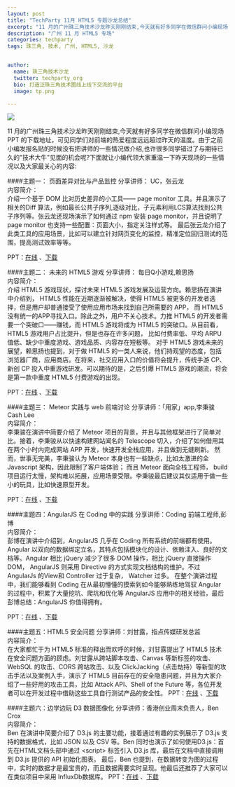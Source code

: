 ```yaml
---
layout: post
title: "TechParty 11月 HTML5 专题沙龙总结"
excerpt: "11 月的广州珠三角技术沙龙昨天刚刚结束,今天就有好多同学在微信群问小编现场 PPT 的下载地址，可见同学们对前端的热爱程度远远超过昨天的温度。由于之前小编发报名贴的时候没有把讲师的一些情况做介绍,也许很多同学错过了与期待已久的技术大牛见面的机会呢? 下面就让小编代领大家重温一下昨天现场的一些情况以及大家最关心的内容。"
description: "广州 11 月 HTML5 专场"
categories: techparty
tags: 珠三角, 技术, 广州, HTML5, 沙龙


author:
  name: 珠三角技术沙龙
  twitter: techparty_org
  bio: 打造泛珠三角技术圈线上线下交流的平台
  image: tp.png

---
```


![](http://ww1.sinaimg.cn/large/6907a9d0gw1emwlagpwhxj20zk0nsjxy.jpg)   

11 月的广州珠三角技术沙龙昨天刚刚结束,今天就有好多同学在微信群问小编现场 PPT 的下载地址，可见同学们对前端的热爱程度远远超过昨天的温度。由于之前小编发报名贴的时候没有把讲师的一些情况做介绍,也许很多同学错过了与期待已久的"技术大牛"见面的机会呢?下面就让小编代领大家重温一下昨天现场的一些情况以及大家最关心的内容:


####主题一： 页面差异对比与产品监控
分享讲师： UC，张云龙  
内容简介：  
        介绍一个基于 DOM ⽐对历史差异的⼩工具—— page monitor 工具。并且演示了相关的Diff 算法，例如最长公共子序列,逐级对比，子元素利用LCS算法找到公共子序列等。张云龙还现场演示了如何通过 npm 安装 page monitor，并且说明了 page monitor 也支持一些配置：页面大小，指定关注样式等。
        最后张云龙介绍了此类工具的应用场景，比如可以建立针对网页变化的监控，精准定位回归测试的范围，提高测试效率等等。

PPT：[在线](http://www.jianggaowang.com/slides/28) 、[下载](http://jianggaowang.qiniudn.com/slides/uNeAjUDJQBTIWKiQzpLs8hDhoDUbQl.pdf)
  
  
####主题二： 未来的 HTML5 游戏
分享讲师： 每日Q小游戏,赖思扬  
内容简介：   
        介绍 HTML5 游戏现状，探讨未来 HTML5 游戏发展及运营方向。赖思扬在演讲中介绍到， HTML5 性能在近期逐渐被解决，使得 HTML5 被更多的开发者选择，但是用户却普通接受了使用应用市场来找到自己所需要的 APP， 而 HTML5 没有统一的APP寻找入口。除此之外，用户不关心技术。力推 HTML5 的开发者需要一个突破口——赚钱，而 HTML5 游戏将成为 HTML5 的突破口。从目前看， HTML5 游戏用户占比提升，但是也存在许多问题， 比如付费率低、平均 ARPU 值低、缺少中重度游戏、游戏品质、内容存在短板等。
        对于 HTML5  游戏未来的展望，赖思扬也提到，对于做 HTML5 的一类人来说，他们持观望的态度，包括浏览器厂商，应用商店。在将来，社交应用入口的价值将会提升，传统手游 CP、新创 CP 投入中重游戏研发。可以期待的是，之后引爆 HTML5 游戏的潮流，将会是第一款中重度 HTML5 付费游戏的出现。 

PPT：[在线](http://www.jianggaowang.com/slides/28) 、[下载](http://jianggaowang.qiniudn.com/slides/uNeAjUDJQBTIWKiQzpLs8hDhoDUbQl.pdf)
  
  
####主题三： Meteor 实践与 web 前端讨论
分享讲师：「用家」app,李秉骏  Cash Lee  
内容简介：  
        李秉骏在演讲中简要介绍了 Meteor 项目的背景，并且与其他框架进行了简单对比。接着，李秉骏从以快速构建网站闻名的 Telescope 切入，介绍了如何借用其在两个小时内完成网站 APP 开发，快速开发全栈应用，并且做到无缝刷新。
        然而，世事无完美，李秉骏认为 Meteor 本身也有一些缺点，比如太激进的全 Javascript 架构，因此限制了客户端体验； 而且 Meteor 面向全栈工程师， build 项目运行太慢，架构难以拓展，应用场景受限。李秉骏最后建议其仅适用于做一些小的玩具，比如快速原型开发。  

PPT：[在线](http://www.jianggaowang.com/slides/28) 、[下载](http://jianggaowang.qiniudn.com/slides/uNeAjUDJQBTIWKiQzpLs8hDhoDUbQl.pdf)
  
  
####主题四：AngularJS 在 Coding 中的实践
分享讲师：Coding 前端工程师,彭博  
内容简介：  
        彭博在演讲中介绍到，AngularJS 几乎在 Coding 所有系统的前端都有使用。Angular 以双向的数据绑定立名，其特点包括模块化的设计、依赖注入、良好的文档等。Angular 相比 jQuery 减少了很多 DOM 操作，相比 jQuery 直接操作 DOM， AngularJS 则采用 Directive 的方式实现文档结构的维护。不过AngularJs 的View和 Controller 过于复杂， Watcher 过多。
        在整个演讲过程中，我们能够看到 Coding 在从最初懵懂的摸索到如今能够熟练地驾驭 Angular 的过程中，积累了大量挖坑、爬坑和优化等 AngularJS 应用中的相关经验，最后彭博总结：AngularJS 你值得拥有。

PPT：[在线]() 、[下载]()
  
  
####主题五：HTML5 安全问题
分享讲师：刘甘露，指点传媒研发总监  
内容简介：  
        在大家都忙于为 HTML5 标准的释出而欢呼的时候，刘甘露提出了 HTML5 技术在安全问题方面的顾虑。刘甘露从跨站脚本攻击、Canvas 等新标签的攻击、WebSQL 的攻击、CORS 跨站攻击、以及 ClickJacking（点击劫持）等新型的攻击手法以及案例入手，演示了 HTML5 目前存在的安全隐患问题，并且为大家介绍了一些好用的攻击工具，比如 Attack API、Shell of the Future 等，各位开发者可以在开发过程中借助这些工具自行测试产品的安全性。
PPT：[在线]() 、[下载]()
  

####主题六：边学边玩 D3 数据图像化
分享讲师：香港创业周末负责人，Ben Crox  
内容简介：  
        Ben 在演讲中简要介绍了 D3.js 的主要功能，接着通过有趣的实例展示了 D3.js 支持的数据格式，比如 JSON 以及 CSV 等。Ben 同时也演示了如何使用D3.js：首先在HTML文档头部中通过 \<script\> 标签引入 D3.js 库，最后在文档中直接调用到 D3.js 提供的 API 初始化图表。
        最后，Ben 也提到，在数据转变为图的过程中，实时的数据才是最宝贵的，而且数据需要实时呈现。他最后还推荐了大家可以在类似项目中采用 InfluxDb数据库。
PPT：[在线]() 、[下载]()